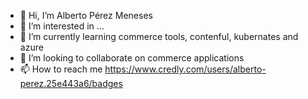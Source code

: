 - 👋 Hi, I’m Alberto Pérez Meneses
- 👀 I’m interested in ...
- 🌱 I’m currently learning commerce tools, contenful, kubernates and azure
- 💞️ I’m looking to collaborate on commerce applications
- 📫 How to reach me https://www.credly.com/users/alberto-perez.25e443a6/badges

<!---
apereznu/apereznu is a ✨ special ✨ repository because its `README.md` (this file) appears on your GitHub profile.
You can click the Preview link to take a look at your changes.
--->
